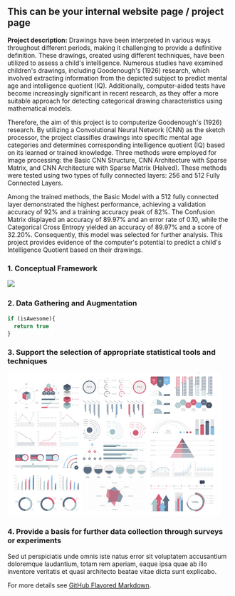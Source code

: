 ## This can be your internal website page / project page

**Project description:** Drawings have been interpreted in various ways throughout different periods, making it challenging to provide a definitive definition. These drawings, created using different techniques, have been utilized to assess a child's intelligence. Numerous studies have examined children's drawings, including Goodenough's (1926) research, which involved extracting information from the depicted subject to predict mental age and intelligence quotient (IQ). Additionally, computer-aided tests have become increasingly significant in recent research, as they offer a more suitable approach for detecting categorical drawing characteristics using mathematical models.

Therefore, the aim of this project is to computerize Goodenough's (1926) research. By utilizing a Convolutional Neural Network (CNN) as the sketch processor, the project classifies drawings into specific mental age categories and determines corresponding intelligence quotient (IQ) based on its learned or trained knowledge. Three methods were employed for image processing: the Basic CNN Structure, CNN Architecture with Sparse Matrix, and CNN Architecture with Sparse Matrix (Halved). These methods were tested using two types of fully connected layers: 256 and 512 Fully Connected Layers.

Among the trained methods, the Basic Model with a 512 fully connected layer demonstrated the highest performance, achieving a validation accuracy of 92% and a training accuracy peak of 82%. The Confusion Matrix displayed an accuracy of 89.97% and an error rate of 0.10, while the Categorical Cross Entropy yielded an accuracy of 89.97% and a score of 32.20%. Consequently, this model was selected for further analysis. This project provides evidence of the computer's potential to predict a child's Intelligence Quotient based on their drawings.

### 1. Conceptual Framework

<img src="images/dummy_thumbnail.png?raw=true"/>

### 2. Data Gathering and Augmentation

```javascript
if (isAwesome){
  return true
}
```

### 3. Support the selection of appropriate statistical tools and techniques

<img src="images/dummy_thumbnail.jpg?raw=true"/>

### 4. Provide a basis for further data collection through surveys or experiments

Sed ut perspiciatis unde omnis iste natus error sit voluptatem accusantium doloremque laudantium, totam rem aperiam, eaque ipsa quae ab illo inventore veritatis et quasi architecto beatae vitae dicta sunt explicabo.

For more details see [GitHub Flavored Markdown](https://guides.github.com/features/mastering-markdown/).
